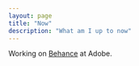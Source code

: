 ```yaml
---
layout: page
title: "Now"
description: "What am I up to now"
---
```


Working on [Behance](https://www.behance.net/) at Adobe.
